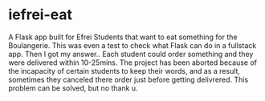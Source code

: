 # iefrei-eat

A Flask app built for Efrei Students that want to eat something for the Boulangerie. 
This was even a test to check what Flask can do in a fullstack app. Then I got my answer..
Each student could order something and they were delivered within 10-25mins.
The project has been aborted because of the incapacity of certain students to keep their words, and as a result, sometimes they canceled there order just before getting delivrered. This problem can be solved, but no thank u.

